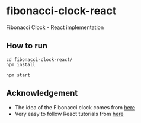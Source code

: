 # fibonacci-clock-react
Fibonacci Clock - React implementation

## How to run

```
cd fibonacci-clock-react/
npm install

npm start
```

## Acknowledgement

* The idea of the Fibonacci clock comes from [here](https://www.kickstarter.com/projects/basbrun/fibonacci-clock-an-open-source-clock-for-nerds-wit)
* Very easy to follow React tutorials from [here](https://www.kirupa.com/react/)
